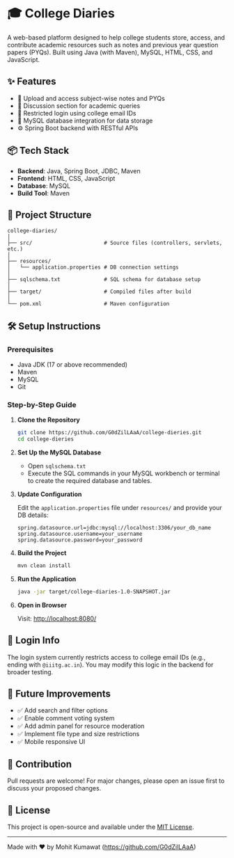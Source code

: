 # 🎓 College Diaries

A web-based platform designed to help college students store, access, and contribute academic resources such as notes and previous year question papers (PYQs). Built using Java (with Maven), MySQL, HTML, CSS, and JavaScript.

## ✨ Features

- 📁 Upload and access subject-wise notes and PYQs
- 💬 Discussion section for academic queries
- 🔐 Restricted login using college email IDs
- 🧾 MySQL database integration for data storage
- ⚙️ Spring Boot backend with RESTful APIs

## 📦 Tech Stack

- **Backend**: Java, Spring Boot, JDBC, Maven
- **Frontend**: HTML, CSS, JavaScript
- **Database**: MySQL
- **Build Tool**: Maven

## 📂 Project Structure

```
college-diaries/
│
├── src/                       # Source files (controllers, servlets, etc.)
│
├── resources/
│   └── application.properties # DB connection settings
│
├── sqlschema.txt              # SQL schema for database setup
│
├── target/                    # Compiled files after build
│
└── pom.xml                    # Maven configuration
```

## 🛠️ Setup Instructions

### Prerequisites

- Java JDK (17 or above recommended)
- Maven
- MySQL
- Git

### Step-by-Step Guide

1. **Clone the Repository**

   ```bash
   git clone https://github.com/G0dZilLAaA/college-dieries.git
   cd college-dieries
   ```

2. **Set Up the MySQL Database**

   - Open `sqlschema.txt`
   - Execute the SQL commands in your MySQL workbench or terminal to create the required database and tables.

3. **Update Configuration**

   Edit the `application.properties` file under `resources/` and provide your DB details:

   ```
   spring.datasource.url=jdbc:mysql://localhost:3306/your_db_name
   spring.datasource.username=your_username
   spring.datasource.password=your_password
   ```

4. **Build the Project**

   ```bash
   mvn clean install
   ```

5. **Run the Application**

   ```bash
   java -jar target/college-diaries-1.0-SNAPSHOT.jar
   ```

6. **Open in Browser**

   Visit: [http://localhost:8080/](http://localhost:8080/)

## 🔐 Login Info

The login system currently restricts access to college email IDs (e.g., ending with `@iiitg.ac.in`). You may modify this logic in the backend for broader testing.

## 🎯 Future Improvements

- ✅ Add search and filter options
- ✅ Enable comment voting system
- ✅ Add admin panel for resource moderation
- ✅ Implement file type and size restrictions
- ✅ Mobile responsive UI

## 🤝 Contribution

Pull requests are welcome! For major changes, please open an issue first to discuss your proposed changes.

## 📜 License

This project is open-source and available under the [MIT License](LICENSE).

---

Made with ❤️ by Mohit Kumawat (https://github.com/G0dZilLAaA)
